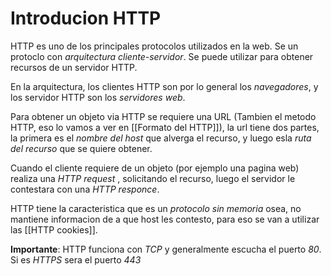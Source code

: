 # Introducion HTTP

HTTP es uno de los principales protocolos utilizados en la web. Se un protoclo con *arquitectura cliente-servidor*. 
Se puede utilizar para obtener recursos de un servidor HTTP.

En la arquitectura, los clientes HTTP son por lo general los *navegadores*, y los servidor HTTP son los *servidores web*.

Para obtener un objeto via HTTP se requiere una URL (Tambien el metodo HTTP, eso lo vamos a ver en [[Formato del HTTP]]), la url tiene dos partes, la primera es el *nombre del host* que alverga el recurso, y luego esla *ruta del recurso* que se quiere obtener. 

Cuando el cliente requiere de un objeto (por ejemplo una pagina web) realiza una *HTTP request* , solicitando el recurso, luego el servidor le contestara con una *HTTP responce*. 

HTTP tiene la caracteristica que es un *protocolo sin memoria* osea, no mantiene informacion de a que host les contesto, para eso se van a utilizar las [[HTTP cookies]]. 


**Importante**: HTTP funciona con *TCP* y generalmente escucha el puerto *80*. Si es *HTTPS* sera el puerto *443* 

